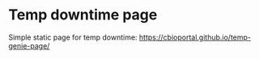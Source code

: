 # Temp downtime page
Simple static page for temp downtime: https://cbioportal.github.io/temp-genie-page/
